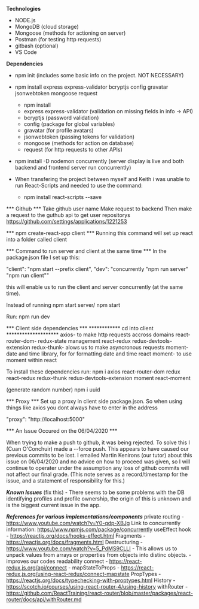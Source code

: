 **Technologies**

- NODE.js
- MongoDB (cloud storage)
- Mongoose (methods for actioning on server)
- Postman (for testing http requests)
- gitbash (optional)
- VS Code

**Dependencies**

- npm init (includes some basic info on the project. NOT NECESSARY)
- npm install express express-validator bcryptjs config gravatar jsonwebtoken mongoose request
    - npm install
    - express express-validator (validation on missing fields in info -> API)
    - bcryptjs (password validation)
    - config (package for global variables)
    - gravatar (for profile avatars)
    - jsonwebtoken (passing tokens for validation)
    - mongoose (methods for action on database)
    - request (for http requests to other APIs)

- npm install -D nodemon concurrently (server display is live and both backend and frontend server run concurrently)

- When transfering the project between myself and Keith i was unable to run React-Scripts and needed to use the command:
    - npm install react-scripts --save


*** Github ***
Take github user name
Make request to backend 
Then make a request to the guthub api to get user repositorys 
https://github.com/settings/applications/1221253

*** npm create-react-app client ***
Running this command will set up react into a folder called client 

*** Command to run server and client at the same time ***
In the package.json file I set up this:

"client": "npm start --prefix client",
"dev": "concurrently \"npm run server\" \"npm run client\""

this will enable us to run the client and server concurrently (at the same time).

Instead of running npm start server/ npm start

Run: npm run dev

*** Client side dependencies ***
************ cd into client ********************
axios- to make http requests accross domains 
react-router-dom-
redux-state management
react-redux
redux-devtools-extension
redux-thunk- alows us to make asyncronous requests
moment-  date and time library, for for formatting date and time 
react moment- to use moment within react

To install these dependencies run:
npm i axios react-router-dom redux react-redux redux-thunk redux-devtools-extension moment react-moment

(generate random number)
npm i uuid 

*** Proxy ***
Set up a proxy in client side package.json.
So when using things like axios you dont always have to enter in the address

"proxy": "http://localhost:5000"


*** An Issue Occured on the 06/04/2020 ***

When trying to make a push to github, it was being rejected.
To solve this I (Cuan O'Conchuir) made a --force push.
This appears to have caused our previous commits to be lost.
I emailed Martin Kenirons (our tutor) about this issue on 06/04/2020 and no advice on how to proceed was given, 
so I will continue to operater under the assumption any loss of github commits will not affect our final grade.
(This note serves as a record/timestamp for the issue, and a statement of responsibility for this.)

***Known Issues***
(fix this) - There seems to be some problems with the DB identifying profiles and profile ownership, the origin of this is unknown and is the biggest current issue in the app.

***References for various implementations/components***
private routing - https://www.youtube.com/watch?v=Y0-qdp-XBJg
Link to concurrently information: https://www.npmjs.com/package/concurrently
useEffect hook - https://reactjs.org/docs/hooks-effect.html
Fragments - https://reactjs.org/docs/fragments.html
Destructuring - https://www.youtube.com/watch?v=5_PdMS9CLLI
              - This allows us to unpack values from arrays or properties from objects into distinc objects.
              - improves our codes readability
connect - https://react-redux.js.org/api/connect
        - mapStateToProps - https://react-redux.js.org/using-react-redux/connect-mapstate
PropTypes - https://reactjs.org/docs/typechecking-with-proptypes.html
History - https://scotch.io/courses/using-react-router-4/using-history
withRouter - https://github.com/ReactTraining/react-router/blob/master/packages/react-router/docs/api/withRouter.md